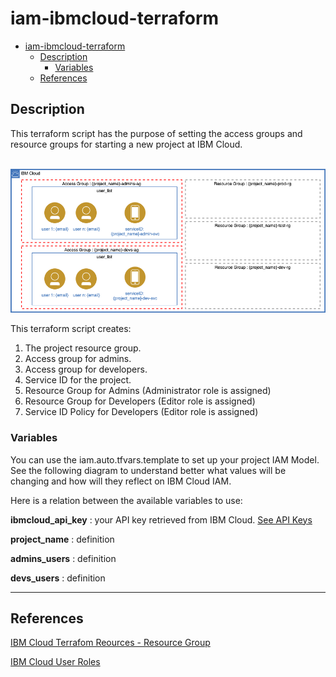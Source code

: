 # iam-ibmcloud-terraform

- [iam-ibmcloud-terraform](#iam-ibmcloud-terraform)
  - [Description](#description)
    - [Variables](#variables)
  - [References](#references)


## Description
This terraform script has the purpose of setting the access groups and resource groups for 
starting a new project at IBM Cloud.

 ![TEst](./diagrams/iam-model.png)


This terraform script creates:
1. The project resource group.
2. Access group for admins.
3. Access group for developers.
4. Service ID for the project.
5. Resource Group for Admins (Administrator role is assigned)
6. Resource Group for Developers (Editor role is assigned)
7. Service ID Policy for Developers (Editor role is assigned)


### Variables

You can use the iam.auto.tfvars.template to set up your project IAM Model. See the following diagram to understand better what values will be changing and how will they reflect on IBM Cloud IAM.


Here is a relation between the available variables to use:

**ibmcloud_api_key**
: your API key retrieved from IBM Cloud. [See API Keys](https://cloud.ibm.com/iam/apikeys)

**project_name**
: definition

**admins_users**
: definition

**devs_users**
: definition




----------

## References
[IBM Cloud Terrafom Reources - Resource Group](https://cloud.ibm.com/docs/ibm-cloud-provider-for-terraform?topic=ibm-cloud-provider-for-terraform-resource-mgmt-resources#rg)

[IBM Cloud User Roles](https://cloud.ibm.com/docs/account?topic=account-userroles)